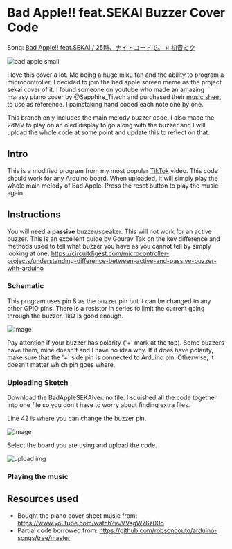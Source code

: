 # Bad Apple!! feat.SEKAI Buzzer Cover Code

Song: [Bad Apple!! feat.SEKAI / 25時、ナイトコードで。 × 初音ミク](https://www.youtube.com/watch?v=v-fc1zv31zE)

![bad apple small](https://github.com/user-attachments/assets/0cd2797c-ee32-4ac6-9cf4-b14e79e745a7)

I love this cover a lot. Me being a huge miku fan and the ability to program a microcontroller, I decided to join the bad apple screen meme as the project sekai cover of it. I found someone on youtube who made an amazing marasy piano cover by @Sapphire_Titech and purchased their [music sheet](https://musashititech18.booth.pm/items/5874309) to use as reference. I painstaking hand coded each note one by one.

This branch only includes the main melody buzzer code. I also made the 2dMV to play on an oled display to go along with the buzzer and I will upload the whole code at some point and update this to reflect on that. 

## Intro

This is a modified program from my most popular [TikTok](https://www.tiktok.com/@lenpai0/video/7463351523045690630) video. This code should work for any Arduino board. When uploaded, it will simply play the whole main melody of Bad Apple. Press the reset button to play the music again.

## Instructions
You will need a **passive** buzzer/speaker. This will not work for an active buzzer. This is an excellent guide by Gourav Tak on the key difference and methods used to tell what buzzer you have as you cannot tell by simply looking at one. https://circuitdigest.com/microcontroller-projects/understanding-difference-between-active-and-passive-buzzer-with-arduino

### Schematic 
This program uses pin 8 as the buzzer pin but it can be changed to any other GPIO pins. There is a resistor in series to limit the current going through the buzzer. 1kΩ is good enough.

![image](https://github.com/user-attachments/assets/d1a5fd0b-2071-45e7-b3b1-33bd92948a3a)

Pay attention if your buzzer has polarity ('+' mark at the top). Some buzzers have them, mine doesn't and I have no idea why. If it does have polarity, make sure that the '+' side pin is connected to Arduino pin. Otherwise, it doesn't matter which pin goes where.

### Uploading Sketch
Download the BadAppleSEKAIver.ino file. I squished all the code together into one file so you don't have to worry about finding extra files. 

Line 42 is where you can change the buzzer pin.

![image](https://github.com/user-attachments/assets/9a329538-c119-45f3-aca4-f7b604e8226d)

Select the board you are using and upload the code. 

![upload img](https://github.com/user-attachments/assets/bd9fcec6-3323-4015-bd55-576d37b8302f)

### Playing the music


## Resources used
* Bought the piano cover sheet music from: https://www.youtube.com/watch?v=VVsgW76z00o
* Partial code borrowed from: https://github.com/robsoncouto/arduino-songs/tree/master
